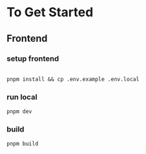 # To Get Started

## Frontend

### setup frontend

```

pnpm install && cp .env.example .env.local

```

### run local

```
pnpm dev
```

### build

```
pnpm build
```
